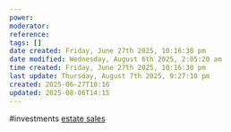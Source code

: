 ```yaml
---
power: 
moderator: 
reference: 
tags: []
date created: Friday, June 27th 2025, 10:16:30 pm
date modified: Wednesday, August 6th 2025, 2:05:20 am
time created: Friday, June 27th 2025, 10:16:30 pm
last update: Thursday, August 7th 2025, 9:27:10 pm
created: 2025-06-27T18:16
updated: 2025-08-06T14:15
---
```

#investments 
[estate sales](https://www.estatesale.com/)